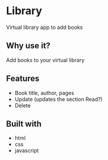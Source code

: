 # Library

Virtual library app to add books

 ## Why use it? 

Add books to your virtual library

 ## Features

 * Book title, author, pages
 * Update (updates the section Read?)
 * Delete 

 ## Built with

 * html
 * css
 * javascript